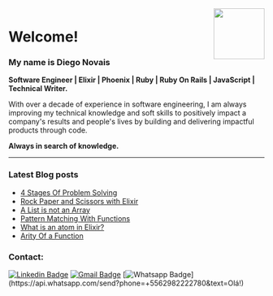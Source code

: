 <img align="right" width="100" height="100" src="https://media.giphy.com/media/du3J3cXyzhj75IOgvA/giphy.gif">

# Welcome!
### My name is Diego Novais
**Software Engineer | Elixir | Phoenix | Ruby | Ruby On Rails | JavaScript | Technical Writer.**

With over a decade of experience in software engineering, I am always improving my technical knowledge and soft skills to positively impact a company's results and people's lives by building and delivering impactful products through code.

**Always in search of knowledge.**

---

### Latest Blog posts

- [4 Stages Of Problem Solving](https://dev.to/dnovais/4-stages-of-problem-solving-1fdd)
- [Rock Paper and Scissors with Elixir](https://dev.to/dnovais/rock-paper-scissors-with-elixir-4k76)
- [A List is not an Array](https://dev.to/dnovais/a-list-is-not-an-array-pi0)
- [Pattern Matching With Functions](https://dev.to/dnovais/pattern-matching-with-functions-kb9)
- [What is an atom in Elixir?](https://dev.to/dnovais/what-is-an-atom-in-elixir-3253)
- [Arity Of a Function](https://dev.to/dnovais/arity-of-a-function-1dl3)

### Contact:

[![Linkedin Badge](https://img.shields.io/badge/-diegonovais-blue?style=flat-square&logo=Linkedin&logoColor=white&link=https://www.linkedin.com/in/diegonovais/)](https://www.linkedin.com/in/diegonovais/)
[![Gmail Badge](https://img.shields.io/badge/-contato@diegonovais.com.br-c14438?style=flat-square&logo=Gmail&logoColor=white&link=mailto:contato@diegonovais.com.br)](mailto:contato@diegonovais.com.br)
[![Whatsapp Badge](https://img.shields.io/badge/-Whatsapp-4CA143?style=flat-square&labelColor=4CA143&logo=whatsapp&logoColor=white&link=https://api.whatsapp.com/send?phone=+5562982222780&text=Olá!)](https://api.whatsapp.com/send?phone=+5562982222780&text=Olá!)
